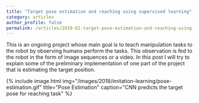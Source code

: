 ```yaml
---
title: "Target pose estimation and reaching using supervised learning"
category: articles
author_profile: false
permalink: /articles/2018-01-target-pose-estimation-and-reaching-using-supervised-learning
---
```

<!-- excerpt: 'We introduce IP over Xylophone Players (IPoXP), a novel Internet protocol between two computers using xylophone-based Arduino interfaces'
date: 2012-05-02
venue: 'Proceedings of CHI (alt.CHI)'
citation: 'Geiger, R. Stuart, Yoon J. Jeong, and Emily Manders (2012). “Black-Boxing the User: Internet Protocol over Xylophone Players.” In Proceedings of the 2012 ACM Conference on Human-Computer Interaction (alt.CHI 2012). New York: ACM Digital Library. http://stuartgeiger.com/ipoxp.pdf' -->

<p>
This is an ongoing project whose main goal is to teach manipulation tasks to the robot by observing humans perform the tasks. This observation is fed to the robot in the form of image sequences or a video. In this post I will try to explain some of the preliminary implementation of one part of the project that is estimating the target position.
</p>
{% include image.html img="/images/2018/imitation-learning/pose-estimation.gif" title="Pose Estimation" caption="CNN predicts the target pose for reaching task" %}
<!-- <div style="justify-content: center;">
<a href="http://arunkrweb.github.io/images/2018/imitation-learning/pose-estimation.gif"><img src="/images/2018/imitation-learning/pose-estimation.gif" style="width: 600px; height: 200px;"/></a>
</div> -->


 
 
